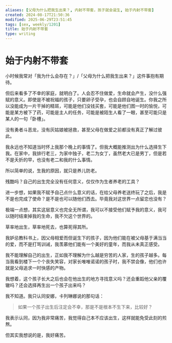 ```yaml
---
aliases: [父母为什么把我生出来？, 内射不带套，孩子就会诞生, 始于内射不带套]
created: 2024-08-17T21:50:36
modified: 2025-06-29T23:51:45
tags: [sex, weekly/1201]
title: 始于内射不带套
type: writing
---
```


# 始于内射不带套

小时候我常对「我为什么会存在？」/「父母为什么把我生出来？」这件事抱有期待。

但后来看多了不幸的家庭，就明白了。人会忍不住做爱，生命就会产生，没什么强赋的意义。即使是不被祝福的孩子，只要卵子受孕，也会自顾自地诞生。你我之所以没能成为一片干掉的精斑，可能是他们没钱买套，可能是他们图一时的愉悦，可能是某方被下了药，可能是主人的任务，可能是被陌生人看了一眼，甚至可能只是某人的一句「卧槽」。

没有勇者斗恶龙，没有灰姑娘被拯救，甚至父母在做爱之前都没有真正了解过彼此。

我永远也不知道当时怀上我那个晚上的事情了。但我大概能推测出为什么选择生下我。在家中，我排行老三，为家中独子，老二为女丁，虽然老大已是男丁，但是若不是夭折的早，也没有老二和我的什么事情。

所以简单的说，生我的原因，就只是养儿防老。

残酷吗？自己的出生完全没有任何意义，仅仅作为生者养老的工具？

进一步想，如果我不赋予自己点什么意义的话，在给父母养老送终玩了之后，我是不是也完成了使命？是不是也可以随他们西去。毕竟我对这世界一点留恋也没有？

极端一点想，其实这层意义也完全无所谓，我可以不接受他们赋予我的意义，我可以随时结束掉我的生命，我不欠这个世界的。

草率地出生，草率地死去，也算死得其所。

我妒忌教科书上，因父母相爱而但诞生下的孩子，因为他们能在被父母基于满当当的爱，而不是打骂训诫，我羡慕他们能有一个美好的童年，而我从未真正感受。

我不能理解自己的出生，正如我不理解为什么越是穷苦的人家，生的孩子越多。每当我看到楼下一个个丧失笑容，对家长唯唯诺诺的孩子时，我不禁会像，他们也许就是父母追求一时快感的产物。

我想着，这个孩子长大之后也会在他出生的地方寻找意义吗？还会重蹈他父亲的覆辙吗？还会选择再生出一个孩子出来吗？

我不知道。我只认同安娜，卡列琳娜说的那句话：

> 如果一个孩子出生后注定会不幸，那是不是根本不生下来，比较好？

我表示认同，因为我非常痛苦，我觉得自己本不应该出生，这样就能免受此刻的煎熬。

但其实我想说的是，我好痛苦。

